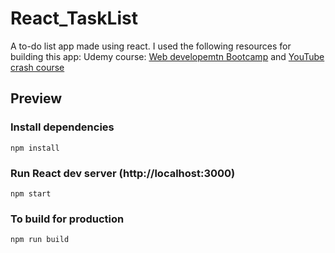 # React_TaskList
A to-do list app made using react. I used the following resources for building this app: Udemy course: [Web developemtn Bootcamp](https://www.udemy.com/course/the-complete-web-development-bootcamp/learn) and [YouTube crash course](https://www.youtube.com/watch?v=w7ejDZ8SWv8) 

## Preview


### Install dependencies

```
npm install
```

### Run React dev server (http://localhost:3000)

```
npm start
```

### To build for production

```
npm run build
```
